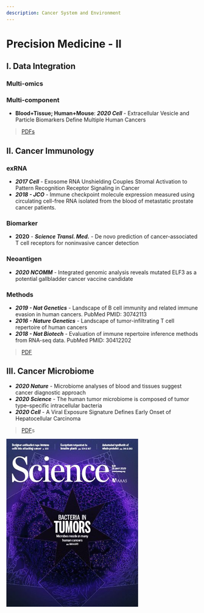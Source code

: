```yaml
---
description: Cancer System and Environment
---
```


# Precision Medicine - II

## I. Data Integration

### Multi-omics

### Multi-component

* **Blood+Tissue; Human+Mouse**: _**2020 Cell**_ - Extracellular Vesicle and Particle Biomarkers Define Multiple Human Cancers

> [PDFs](https://cloud.tsinghua.edu.cn/d/f72ee6992a1e4ec78044/?p=%2FData%20Integration&mode=list)

## II. Cancer Immunology

### **exRNA** 

* _**2017 Cell**_ - Exosome RNA Unshielding Couples Stromal Activation to Pattern Recognition Receptor Signaling in Cancer
* _**2018 - JCO**_ - Immune checkpoint molecule expression measured using circulating cell-free RNA isolated from the blood of metastatic prostate cancer patients.

### Biomarker

* **2020** - _**Science Transl. Med.**_ - De novo prediction of cancer-associated T cell receptors for noninvasive cancer detection

### Neoantigen

* _**2020 NCOMM**_ - Integrated genomic analysis reveals mutated ELF3 as a potential gallbladder cancer vaccine candidate

### **Methods**

* _**2019 - Nat Genetics**_ - Landscape of B cell immunity and related immune evasion in human cancers. PubMed PMID: 30742113
* _**2016 - Nature Genetics**_ - Landscape of tumor-infiltrating T cell repertoire of human cancers
* _**2018 - Nat Biotech**_ - Evaluation of immune repertoire inference methods from RNA-seq data. PubMed PMID: 30412202

> [PDF](https://cloud.tsinghua.edu.cn/d/f72ee6992a1e4ec78044/?p=%2FCancer%20Immunology&mode=list)



## **III. Cancer Microbiome** 

* _**2020 Nature**_ - Microbiome analyses of blood and tissues suggest cancer diagnostic approach 
* _**2020 Science**_ - The human tumor microbiome is composed of tumor type–specific intracellular bacteria
* _**2020 Cell**_ - A Viral Exposure Signature Defines Early Onset of Hepatocellular Carcinoma

> [PDF](https://cloud.tsinghua.edu.cn/d/f72ee6992a1e4ec78044/?p=%2FCancer%20Microbiome&mode=list)s

![2020 Science - Bacteria in Tumors](../.gitbook/assets/2020-science-the-human-tumor-microbiome-is-composed-of-tumor-type-specific-intracellular-bacteria-cover.jpg)



